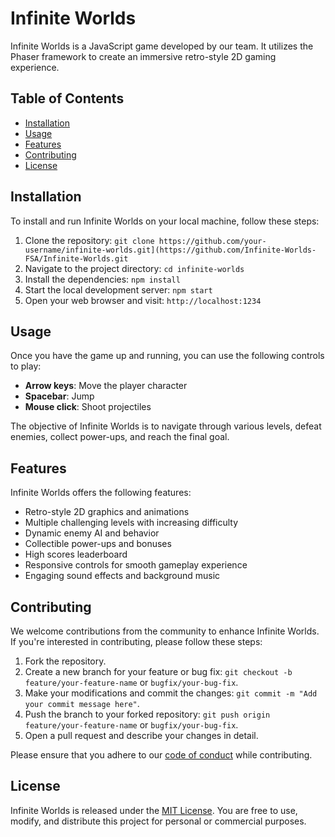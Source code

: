 # Infinite Worlds

Infinite Worlds is a JavaScript game developed by our team. It utilizes the Phaser framework to create an immersive retro-style 2D gaming experience.

## Table of Contents

- [Installation](#installation)
- [Usage](#usage)
- [Features](#features)
- [Contributing](#contributing)
- [License](#license)

## Installation

To install and run Infinite Worlds on your local machine, follow these steps:

1. Clone the repository: `git clone https://github.com/your-username/infinite-worlds.git](https://github.com/Infinite-Worlds-FSA/Infinite-Worlds.git`
2. Navigate to the project directory: `cd infinite-worlds`
3. Install the dependencies: `npm install`
4. Start the local development server: `npm start`
5. Open your web browser and visit: `http://localhost:1234`

## Usage

Once you have the game up and running, you can use the following controls to play:

- **Arrow keys**: Move the player character
- **Spacebar**: Jump
- **Mouse click**: Shoot projectiles

The objective of Infinite Worlds is to navigate through various levels, defeat enemies, collect power-ups, and reach the final goal.

## Features

Infinite Worlds offers the following features:

- Retro-style 2D graphics and animations
- Multiple challenging levels with increasing difficulty
- Dynamic enemy AI and behavior
- Collectible power-ups and bonuses
- High scores leaderboard
- Responsive controls for smooth gameplay experience
- Engaging sound effects and background music

## Contributing

We welcome contributions from the community to enhance Infinite Worlds. If you're interested in contributing, please follow these steps:

1. Fork the repository.
2. Create a new branch for your feature or bug fix: `git checkout -b feature/your-feature-name` or `bugfix/your-bug-fix`.
3. Make your modifications and commit the changes: `git commit -m "Add your commit message here"`.
4. Push the branch to your forked repository: `git push origin feature/your-feature-name` or `bugfix/your-bug-fix`.
5. Open a pull request and describe your changes in detail.

Please ensure that you adhere to our [code of conduct](CONTRIBUTING.md) while contributing.

## License

Infinite Worlds is released under the [MIT License](LICENSE). You are free to use, modify, and distribute this project for personal or commercial purposes.
